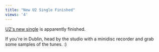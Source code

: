 ```yaml
---
title: "New U2 Single Finished"
views: '4'
---
```

<p><a href="http://u2log.com/archive/002816.shtml">U2's new single</a> is apparently finished.</p>
<p>If you're in Dublin, head by the studio with a minidisc recorder and grab some samples of the tunes. :)</p>

